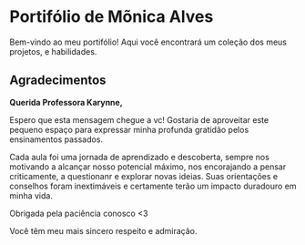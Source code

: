 # Portifólio de Mõnica Alves

Bem-vindo ao meu portifólio! Aqui você encontrará um coleção dos meus projetos, e habilidades.

## Agradecimentos

**Querida Professora Karynne,**

Espero que esta mensagem chegue a vc! Gostaria de aproveitar este pequeno espaço para expressar minha profunda gratidão pelos ensinamentos passados.

Cada aula foi uma jornada de aprendizado e descoberta, sempre nos motivando  a alcançar nosso potencial máximo, nos encorajando a pensar criticamente, a questionanr e explorar novas ideias. Suas orientações e conselhos foram inextimáveis e certamente terão um impacto duradouro em minha vida.

Obrigada pela paciência conosco <3

Você têm meu mais sincero respeito e admiração.